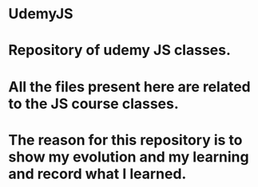 # UdemyJS

# Repository of udemy JS classes.

# All the files present here are related to the JS course classes.

# The reason for this repository is to show my evolution and my learning and record what I learned.
